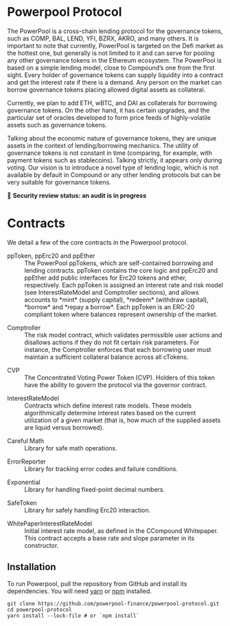

Powerpool Protocol
=================

The PowerPool is a cross-chain lending protocol for the governance tokens, such as COMP, BAL, LEND, YFI, BZRX, AKRO, and many others. It is important to note that currently, PowerPool is targeted on the Defi market as the hottest one, but generally is not limited to it and can serve for pooling any other governance tokens in the Ethereum ecosystem.
The PowerPool is based on a simple lending model, close to Compound’s one from the first sight. Every holder of governance tokens can supply liquidity into a contract and get the interest rate if there is a demand. Any person on the market can borrow governance tokens placing allowed digital assets as collateral. 

Currently, we plan to add ETH, wBTC, and DAI as collaterals for borrowing governance tokens. On the other hand, it has certain upgrades, and the particular set of oracles developed to form price feeds of highly-volatile assets such as governance tokens.

Talking about the economic nature of governance tokens, they are unique assets in the context of lending/borrowing mechanics. The utility of governance tokens is not constant in time (comparing, for example, with payment tokens such as stablecoins). Talking strictly, it appears only during voting. Our vision is to introduce a novel type of lending logic, which is not available by default in Compound or any other lending protocols but can be very suitable for governance tokens. 

🚨 **Security review status: an audit is in progress**

Contracts
=========

We detail a few of the core contracts in the Powerpool protocol.

<dl>
  <dt>ppToken, ppErc20 and ppEther</dt>
  <dd>The PowerPool ppTokens, which are self-contained borrowing and lending contracts. ppToken contains the core logic and ppErc20 and ppEther add public interfaces for Erc20 tokens and ether, respectively. Each ppToken is assigned an interest rate and risk model (see InterestRateModel and Comptroller sections), and allows accounts to *mint* (supply capital), *redeem* (withdraw capital), *borrow* and *repay a borrow*. Each ppToken is an ERC-20 compliant token where balances represent ownership of the market.</dd>
</dl>

<dl>
  <dt>Comptroller</dt>
  <dd>The risk model contract, which validates permissible user actions and disallows actions if they do not fit certain risk parameters. For instance, the Comptroller enforces that each borrowing user must maintain a sufficient collateral balance across all cTokens.</dd>
</dl>

<dl>
  <dt>CVP</dt>
  <dd>The Concentrated Voting Power Token (CVP). Holders of this token have the ability to govern the protocol via the governor contract.</dd>
</dl>

<dl>
  <dt>InterestRateModel</dt>
  <dd>Contracts which define interest rate models. These models algorithmically determine interest rates based on the current utilization of a given market (that is, how much of the supplied assets are liquid versus borrowed).</dd>
</dl>

<dl>
  <dt>Careful Math</dt>
  <dd>Library for safe math operations.</dd>
</dl>

<dl>
  <dt>ErrorReporter</dt>
  <dd>Library for tracking error codes and failure conditions.</dd>
</dl>

<dl>
  <dt>Exponential</dt>
  <dd>Library for handling fixed-point decimal numbers.</dd>
</dl>

<dl>
  <dt>SafeToken</dt>
  <dd>Library for safely handling Erc20 interaction.</dd>
</dl>

<dl>
  <dt>WhitePaperInterestRateModel</dt>
  <dd>Initial interest rate model, as defined in the CCompound Whitepaper. This contract accepts a base rate and slope parameter in its constructor.</dd>
</dl>

Installation
------------
To run Powerpool, pull the repository from GitHub and install its dependencies. You will need [yarn](https://yarnpkg.com/lang/en/docs/install/) or [npm](https://docs.npmjs.com/cli/install) installed.

    git clone https://github.com/powerpool-finance/powerpool-protocol.git
    cd powerpool-protocol
    yarn install --lock-file # or `npm install`



